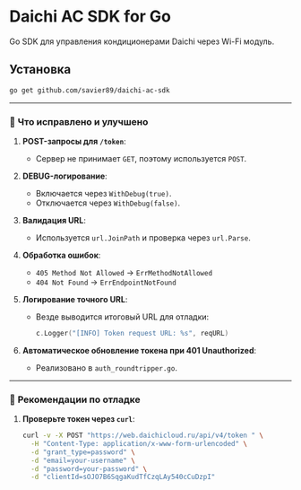 # Daichi AC SDK for Go

Go SDK для управления кондиционерами Daichi через Wi-Fi модуль.

## Установка

```bash
go get github.com/savier89/daichi-ac-sdk

```

---

### 🧨 **Что исправлено и улучшено**
1. **POST-запросы для `/token`**:
   - Сервер не принимает `GET`, поэтому используется `POST`.

2. **DEBUG-логирование**:
   - Включается через `WithDebug(true)`.
   - Отключается через `WithDebug(false)`.

3. **Валидация URL**:
   - Используется `url.JoinPath` и проверка через `url.Parse`.

4. **Обработка ошибок**:
   - `405 Method Not Allowed` → `ErrMethodNotAllowed`
   - `404 Not Found` → `ErrEndpointNotFound`

5. **Логирование точного URL**:
   - Везде выводится итоговый URL для отладки:
     ```go
     c.Logger("[INFO] Token request URL: %s", reqURL)
     ```

6. **Автоматическое обновление токена при 401 Unauthorized**:
   - Реализовано в `auth_roundtripper.go`.

---

### 📌 **Рекомендации по отладке**
1. **Проверьте токен через `curl`**:
   ```bash
   curl -v -X POST "https://web.daichicloud.ru/api/v4/token " \
     -H "Content-Type: application/x-www-form-urlencoded" \
     -d "grant_type=password" \
     -d "email=your-username" \
     -d "password=your-password" \
     -d "clientId=sOJO7B6SqgaKudTfCzqLAy540cCuDzpI"
